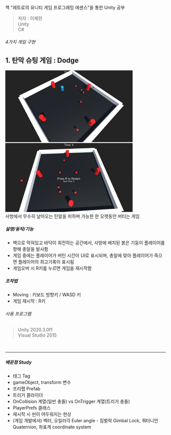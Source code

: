 책 "레트로의 유니티 게임 프로그래밍 에센스"을 통한 Unity 공부
> 저자 : 이제민  
> Unity  
> C#

###### 4가지 게임 구현

## 1. 탄막 슈팅 게임 : Dodge  
<img src="./Screenshots/Screenshots1.jpg" width="400"> <img src="./Screenshots/Screenshots2.jpg" width="400">  
사방에서 무수히 날아오는 탄알을 피하며 가능한 한 오랫동안 버티는 게임

##### 설명/동작/기능
- 벽으로 막혀있고 바닥이 회전하는 공간에서, 사방에 배치된 붉은 기둥이 플레이어를 향해 총알을 발사함
- 게임 중에는 플레이어가 버틴 시간이 UI로 표시되며, 총알에 맞아 플레이어가 죽으면 플레이어의 최고기록이 표시됨
- 게임오버 시 R키를 누르면 게임을 재시작함

##### 조작법
- Moving : 키보드 방향키 / WASD 키
- 게임 재시작 : R키

###### 사용 프로그램
> Unity 2020.3.0f1  
> Visual Studio 2015
<br>

----------------

##### 배운점 Study
- 태그 Tag
- gameObject, transform 변수
- 프리팹 Prefab
- 트리거 콜라이더
- OnCollision 계열(일반 충돌) vs OnTrigger 계열(트리거 충돌)
- PlayerPrefs 클래스
- 재시작 시 씬이 어두워지는 현상
- (게임 개발에서) 벡터, 오일러각 Euler angle - 짐벌락 Gimbal Lock, 쿼터니언 Quaternion, 좌표계 coordinate system

